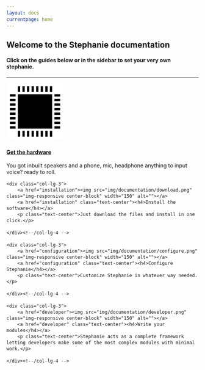 ```yaml
---
layout: docs
currentpage: home
---
```



<div class="row mt centered">
    <div class="col-lg-10 col-lg-offset-1">
        <h2>Welcome to the Stephanie documentation</h2>
        <h4>Click on the guides below or in the sidebar to set your very own stephanie.</h4>
    </div>
</div><!-- /row -->

<hr>

<div class="row mt centered">
    <div class="col-lg-3">
        <a href="installation/#hardware-requirements"><img src="img/documentation/hardware.png" class="img-responsive center-block" width="150" alt=""></a>
        <a href="installation/#hardware-requirements" class="text-center"><h4>Get the hardware</h4></a>
        <p class="text-center">You got inbuilt speakers and a phone, mic, headphone anything to input voice? ready to roll.</p>
    </div><!--/col-lg-4 -->

    <div class="col-lg-3">
        <a href="installation"><img src="img/documentation/download.png" class="img-responsive center-block" width="150" alt=""></a>
        <a href="installation" class="text-center"><h4>Install the software</h4></a>
        <p class="text-center">Just download the files and install in one click.</p>

    </div><!--/col-lg-4 -->

    <div class="col-lg-3">
        <a href="configuration"><img src="img/documentation/configure.png" class="img-responsive center-block" width="150" alt=""></a>
        <a href="configuration" class="text-center"><h4>Configure Stephanie</h4></a>
        <p class="text-center">Customize Stephanie in whatever way needed.</p>

    </div><!--/col-lg-4 -->

    <div class="col-lg-3">
        <a href="developer"><img src="img/documentation/developer.png" class="img-responsive center-block" width="150" alt=""></a>
        <a href="developer" class="text-center"><h4>Write your modules</h4></a>
        <p class="text-center">Stephanie acts as a complete framework letting developers make some of the most complex modules with minimal work.</p>

    </div><!--/col-lg-4 -->
</div><!-- /row -->